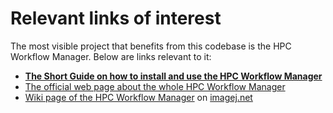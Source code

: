# Relevant links of interest
The most visible project that benefits from this codebase is the HPC Workflow Manager.
Below are links relevant to it:

- [__The Short Guide on how to install and use the HPC Workflow Manager__](https://github.com/fiji-hpc/parallel-macro/wiki/Short-Guide)
- [The official web page about the whole HPC Workflow Manager](https://fiji-hpc.github.io/hpc-parallel-tools/)
- [Wiki page of the HPC Workflow Manager](https://imagej.net/HPC_Workflow_Manager) on [imagej.net](https://imagej.net/)
